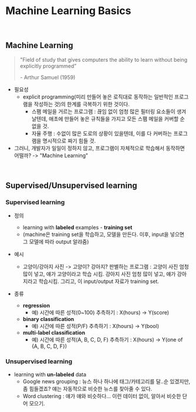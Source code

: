 # Machine Learning Basics

</br>

## Machine Learning

> "Field of study that gives computers the ability to learn without being explicitly programmed”
>
> \- Arthur Samuel (1959)

- 필요성
  - explicit programming(미리 만들어 놓은 로직대로 동작하는 일반적인 프로그램을 작성하는 것)의 한계를 극복하기 위한 것이다. 
    - 스팸 메일을 거르는 프로그램 : 끊임 없이 엄청 많은 필터링 요소들이 생겨날텐데, 애초에 만들어 놓은 규칙들을 가지고 모든 스팸 메일을 커버할 순 없을 것.
    - 자율 주행 : 수없이 많은 도로의 상황이 있을텐데, 이를 다 커버하는 프로그램을 명시적으로 짜기 힘들 것.
- 그러니, 개발자가 일일이 정하지 않고, 프로그램이 자체적으로 학습해서 동작하면 어떨까? -> "Machine Learning"

</br>

## Supervised/Unsupervised learning

### Supervised learning

- 정의
  - learning with **labeled** examples - **training set**
  - (machine은 training set을 학습하고, 모델을 만든다. 이후, input을 넣으면 그 모델에 따라 output 알랴줌)

- 예시
  - 고양이/강아지 사진 -> 고양이? 강아지? 판별하는 프로그램 : 고양이 사진 엄청 많이 넣고, 얘가 고양이라고 학습 시킴. 강아지 사진 엄청 많이 넣고, 얘가 강아지라고 학습시킴. 그리고, 이 input/output 자료가 training set.

- 종류
  - **regression**
    - 예) 시간에 따른 성적(0~100) 추측하기 : X(hours) -> Y(score)
  - **binary classification**
    - 예) 시간에 따른 성적(P/F) 추측하기 :  X(hours) -> Y(bool)
  - **multi-label classification**
    - 예) 시간에 따른 성적(A, B, C, D, F) 추측하기 :  X(hours) -> Y(one of {A, B, C, D, F})

### Unsupervised learning

- learning with **un-labeled** data
  - Google news grouping : 뉴스 하나 하나에 태그/카테고리를 달..순 있겠지만, 좀 힘들겠죠? 얘는 자동적으로 비슷한 뉴스를 찾아줄 수 있다.
  - Word clustering : 얘가 얘와 비슷하다… 이런 데이터 없이, 알아서 비슷한 단어 모으기.